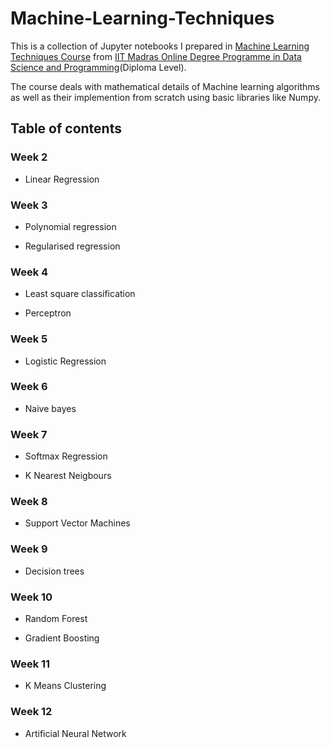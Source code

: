 # Machine-Learning-Techniques

This is a collection of Jupyter notebooks I prepared in [Machine Learning Techniques Course](https://onlinedegree.iitm.ac.in/course_pages/BSCCS2007.html) from [IIT Madras Online Degree Programme in Data Science and Programming](https://onlinedegree.iitm.ac.in/)(Diploma Level).

The course deals with mathematical details of Machine learning algorithms as well as their implemention from scratch using basic libraries like Numpy.

## Table of contents

### **Week 2**
* Linear Regression
### **Week 3**
* Polynomial regression

* Regularised regression
### **Week 4**
* Least square classification

* Perceptron
### **Week 5**
* Logistic Regression
### **Week 6**
* Naive bayes
### **Week 7**
* Softmax Regression

* K Nearest Neigbours
### **Week 8**
* Support Vector Machines
### **Week 9**
* Decision trees
### **Week 10**
* Random Forest

* Gradient Boosting
### **Week 11**
* K Means Clustering
### **Week 12**
* Artificial Neural Network
